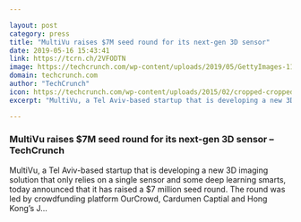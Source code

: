 ```yaml
---

layout: post
category: press
title: "MultiVu raises $7M seed round for its next-gen 3D sensor"
date: 2019-05-16 15:43:41
link: https://tcrn.ch/2VFODTN
image: https://techcrunch.com/wp-content/uploads/2019/05/GettyImages-1149242342.jpg?w=600
domain: techcrunch.com
author: "TechCrunch"
icon: https://techcrunch.com/wp-content/uploads/2015/02/cropped-cropped-favicon-gradient.png?w=180
excerpt: "MultiVu, a Tel Aviv-based startup that is developing a new 3D imaging solution that only relies on a single sensor and some deep learning smarts, today announced that it has raised a $7 million seed round. The round was led by crowdfunding platform OurCrowd, Cardumen Captial and Hong Kong’s J…"

---
```


### MultiVu raises $7M seed round for its next-gen 3D sensor – TechCrunch

MultiVu, a Tel Aviv-based startup that is developing a new 3D imaging solution that only relies on a single sensor and some deep learning smarts, today announced that it has raised a $7 million seed round. The round was led by crowdfunding platform OurCrowd, Cardumen Captial and Hong Kong’s J…